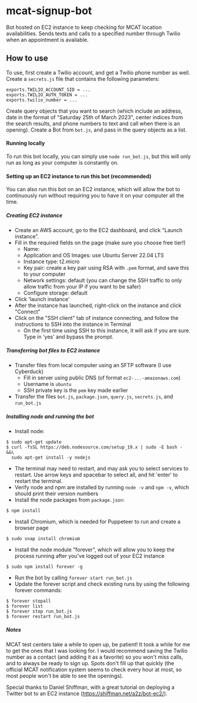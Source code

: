 # mcat-signup-bot
Bot hosted on EC2 instance to keep checking for MCAT location availabilities. Sends texts and calls to a specified number through Twilio when an appointment is available.

## How to use

To use, first create a Twilio account, and get a Twilio phone number as well. Create a `secrets.js` file that contains the following parameters:
```
exports.TWILIO_ACCOUNT_SID = ...
exports.TWILIO_AUTH_TOKEN = ...
exports.twilio_number = ...
```

Create query objects that you want to search (which include an address, date in the format of "Saturday 25th of March 2023", center indices from the search results, and phone numbers to text and call when there is an opening). Create a Bot from `bot.js`, and pass in the query objects as a list.

#### Running locally

To run this bot locally, you can simply use `node run_bot.js`, but this will only run as long as your computer is constantly on.

#### Setting up an EC2 instance to run this bot (recommended)

You can also run this bot on an EC2 instance, which will allow the bot to continuously run without requiring you to have it on your computer all the time.

##### Creating EC2 instance

- Create an AWS account, go to the EC2 dashboard, and click "Launch instance".
- Fill in the required fields on the page (make sure you choose free tier!)
  - Name: <any name you want for your instance>
  - Application and OS Images: use Ubuntu Server 22.04 LTS
  - Instance type: t2.micro
  - Key pair: create a key pair using RSA with `.pem` format, and save this to your computer
  - Network settings: default (you can change the SSH traffic to only allow traffic from your IP if you want to be safer)
  - Configure storage: default
- Click 'launch instance'
- After the instance has launched, right-click on the instance and click "Connect"
- Click on the "SSH client" tab of instance connecting, and follow the instructions to SSH into the instance in Terminal
  - On the first time using SSH to this instance, it will ask if you are sure. Type in 'yes' and bypass the prompt.
  
##### Transferring bot files to EC2 instance

- Transfer files from local computer using an SFTP software (I use Cyberduck)
  - Fill in server using public DNS (of format `ec2-...-amazonaws.com`)
  - Username is `ubuntu`
  - SSH private key is the `pem` key made earlier
- Transfer the files `bot.js`, `package.json`, `query.js`, `secrets.js`, and `run_bot.js`

##### Installing node and running the bot

- Install node:
```
$ sudo apt-get update
$ curl -fsSL https://deb.nodesource.com/setup_19.x | sudo -E bash - &&\
  sudo apt-get install -y nodejs
```
- The terminal may need to restart, and may ask you to select services to restart. Use arrow keys and spacebar to select all, and hit 'enter' to restart the terminal.
- Verify node and npm are installed by running `node -v` and `npm -v`, which should print their version numbers
- Install the node packages from `package.json`:
```
$ npm install
```
- Install Chromium, which is needed for Puppeteer to run and create a browser page
```
$ sudo snap install chromium
```
- Install the node module "forever", which will allow you to keep the process running after you've logged out of your EC2 instance
```
$ sudo npm install forever -g
```
- Run the bot by calling `forever start run_bot.js`
- Update the forever script and check existing runs by using the following forever commands:
```
$ forever stopall
$ forever list
$ forever stop run_bot.js
$ forever restart run_bot.js
```
  
##### Notes
  
MCAT test centers take a while to open up, be patient! It took a while for me to get the ones that I was looking for. I would recommend saving the Twilio number as a contact (and adding it as a favorite) so you won't miss calls, and to always be ready to sign up. Spots don't fill up that quickly (the official MCAT notification system seems to check every hour at most, so most people won't be able to see the openings).
  
Special thanks to Daniel Shiffman, with a great tutorial on deploying a Twitter bot to an EC2 instance (https://shiffman.net/a2z/bot-ec2/).
